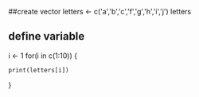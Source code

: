  ##create vector
  letters <- c('a','b','c','f','g','h','i','j')
  letters
  ## define variable
  i <- 1
  for(i in c(1:10))
    {
    
    print(letters[i])

  }
